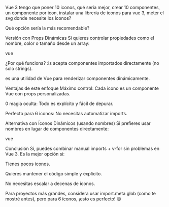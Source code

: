 <script setup>
// Importa cada componente de icono manualmente
import IconHome from '@/components/icons/IconHome.vue';
import IconSearch from '@/components/icons/IconSearch.vue';
import IconUser from '@/components/icons/IconUser.vue';
import IconCart from '@/components/icons/IconCart.vue';
import IconStar from '@/components/icons/IconStar.vue';
import IconSettings from '@/components/icons/IconSettings.vue';

// Lista de componentes para iterar
const icons = [
  IconHome,
  IconSearch,
  IconUser,
  IconCart,
  IconStar,
  IconSettings,
];
</script>
Vue 3 tengo que poner 10 iconos, qué sería mejor, crear 10 componentes, un componente por icon, instalar una librería de iconos para vue 3, meter el svg donde necesite los iconos?

Qué opción sería la más recomendable?
<template>
  <div>
    <!-- Itera sobre los componentes -->
    <component
      v-for="(icon, index) in icons"
      :is="icon"
      :key="index"
      :size="24"
      class="text-blue-500"
    />
  </div>
</template>

Versión con Props Dinámicas
Si quieres controlar propiedades como el nombre, color o tamaño desde un array:

vue
<script setup>
// ... mismos imports

const iconList = [
  { component: IconHome, color: "#ff0000", size: 32 },
  { component: IconSearch, color: "#00ff00", size: 24 },
  // ... otros iconos
];
</script>

<template>
  <div>
    <component
      v-for="(item, index) in iconList"
      :is="item.component"
      :key="index"
      :size="item.size"
      :color="item.color"
    />
  </div>
</template>
¿Por qué funciona?
:is acepta componentes importados directamente (no solo strings).

<component> es una utilidad de Vue para renderizar componentes dinámicamente.

Ventajas de este enfoque
Máximo control: Cada icono es un componente Vue con props personalizadas.

0 magia oculta: Todo es explícito y fácil de depurar.

Perfecto para 6 iconos: No necesitas automatizar imports.

Alternativa con Íconos Dinámicos (usando nombres)
Si prefieres usar nombres en lugar de componentes directamente:

vue
<script setup>
import IconHome from '@/components/icons/IconHome.vue';
// ... otros imports

// Objeto con nombres como claves
const iconComponents = {
  home: IconHome,
  search: IconSearch,
  user: IconUser,
  // ... otros
};
</script>

<template>
  <div>
    <component
      v-for="(name, index) in ['home', 'search', 'user']"
      :is="iconComponents[name]"
      :key="index"
      size="24"
    />
  </div>
</template>
Conclusión
Sí, puedes combinar manual imports + v-for sin problemas en Vue 3. Es la mejor opción si:

Tienes pocos iconos.

Quieres mantener el código simple y explícito.

No necesitas escalar a decenas de iconos.

Para proyectos más grandes, considera usar import.meta.glob (como te mostré antes), pero para 6 íconos, ¡esto es perfecto! 😊

